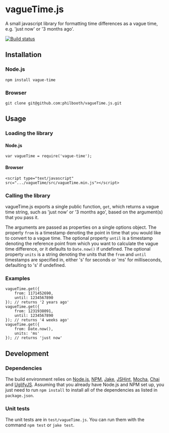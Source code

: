 # vagueTime.js

A small javascript library for formatting time differences as a vague
time, e.g. 'just now' or '3 months ago'.

[![Build status][ci-image]][ci-status]

## Installation

### Node.js

```
npm install vague-time
```

### Browser

```
git clone git@github.com:philbooth/vagueTime.js.git
```

## Usage

### Loading the library

#### Node.js

```
var vagueTime = require('vague-time');
```

#### Browser

```
<script type="text/javascript" src=".../vagueTime/src/vagueTime.min.js"></script>
```

### Calling the library

vagueTime.js exports a single public function, `get`, which returns
a vague time string, such as 'just now' or '3 months ago', based on
the argument(s) that you pass it.

The arguments are passed as properties on a single options object.
The property `from` is a timestamp denoting the point in time that
you would like to convert to a vague time. The optional property
`until` is a timestamp denoting the reference point from which you
want to calculate the vague time difference, or it defaults to
`Date.now()` if undefined. The optional property `units` is a
string denoting the units that the `from` and `until` timestamps
are specified in, either 's' for seconds or 'ms' for milliseconds,
defaulting to 's' if undefined.

### Examples

```
vagueTime.get({
    from: 1171452690,
    until: 1234567890
}); // returns '2 years ago'
vagueTime.get({
    from: 1231938091,
    until: 1234567890
}); // returns '4 weeks ago'
vagueTime.get({
    from: Date.now(),
    units: 'ms'
}); // returns 'just now'
```

## Development

### Dependencies

The build environment relies on [Node.js][node], [NPM], [Jake], [JSHint],
[Mocha], [Chai] and [UglifyJS]. Assuming that you already have Node.js
and NPM set up, you just need to run `npm install` to install all of the
dependencies as listed in `package.json`.

### Unit tests

The unit tests are in `test/vagueTime.js`. You can run them with the
command `npm test` or `jake test`.

[ci-image]: https://secure.travis-ci.org/philbooth/vagueTime.js.png?branch=master
[ci-status]: http://travis-ci.org/#!/philbooth/vagueTime.js
[onejs]: https://github.com/azer/onejs
[browserify]: https://github.com/substack/node-browserify
[ender]: http://ender.no.de/
[node]: http://nodejs.org/
[npm]: https://npmjs.org/
[jake]: https://github.com/mde/jake
[jshint]: https://github.com/jshint/node-jshint
[mocha]: http://visionmedia.github.com/mocha
[chai]: http://chaijs.com/
[uglifyjs]: https://github.com/mishoo/UglifyJS

